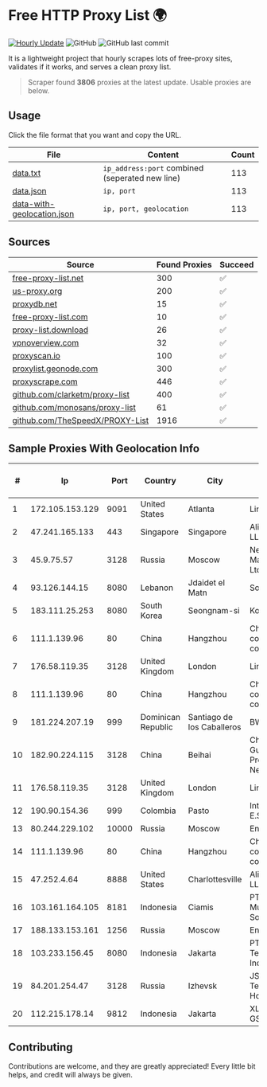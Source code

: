 
# Free HTTP Proxy List 🌍

[![Hourly Update](https://github.com/mertguvencli/http-proxy-list/actions/workflows/main.yml/badge.svg?branch=main)](https://github.com/mertguvencli/http-proxy-list/actions/workflows/main.yml)
![GitHub](https://img.shields.io/github/license/mertguvencli/http-proxy-list)
![GitHub last commit](https://img.shields.io/github/last-commit/mertguvencli/http-proxy-list)

It is a lightweight project that hourly scrapes lots of free-proxy sites, validates if it works, and serves a clean proxy list.


> Scraper found **3806** proxies at the latest update. Usable proxies are below.

## Usage

Click the file format that you want and copy the URL.


|File|Content|Count|
|----|-------|-----|
|[data.txt](https://raw.githubusercontent.com/mertguvencli/http-proxy-list/main/proxy-list/data.txt)|`ip_address:port` combined (seperated new line)|113|
|[data.json](https://raw.githubusercontent.com/mertguvencli/http-proxy-list/main/proxy-list/data.json)|`ip, port`|113|
|[data-with-geolocation.json](https://raw.githubusercontent.com/mertguvencli/http-proxy-list/main/proxy-list/data-with-geolocation.json)|`ip, port, geolocation`|113|

## Sources

|Source|Found Proxies|Succeed|
|------|-------------|-------|
|[free-proxy-list.net](https://free-proxy-list.net)|300|✅|
|[us-proxy.org](https://www.us-proxy.org)|200|✅|
|[proxydb.net](http://proxydb.net)|15|✅|
|[free-proxy-list.com](https://free-proxy-list.com/?page=&port=&type%5B%5D=http&type%5B%5D=https&up_time=0&search=Search)|10|✅|
|[proxy-list.download](https://www.proxy-list.download/HTTP)|26|✅|
|[vpnoverview.com](https://vpnoverview.com/privacy/anonymous-browsing/free-proxy-servers)|32|✅|
|[proxyscan.io](https://www.proxyscan.io)|100|✅|
|[proxylist.geonode.com](https://proxylist.geonode.com/api/proxy-list?limit=300&page=1&sort_by=lastChecked&sort_type=desc&protocols=http,https)|300|✅|
|[proxyscrape.com](https://api.proxyscrape.com/v2/?request=displayproxies&protocol=http&timeout=10000&country=all&ssl=all&anonymity=all)|446|✅|
|[github.com/clarketm/proxy-list](https://raw.githubusercontent.com/clarketm/proxy-list/master/proxy-list-raw.txt)|400|✅|
|[github.com/monosans/proxy-list](https://raw.githubusercontent.com/monosans/proxy-list/main/proxies/http.txt)|61|✅|
|[github.com/TheSpeedX/PROXY-List](https://raw.githubusercontent.com/TheSpeedX/PROXY-List/master/http.txt)|1916|✅|


## Sample Proxies With Geolocation Info

|#|Ip|Port|Country|City|Internet Service Provider|
|-|--|----|-------|----|-------------------------|
|1|172.105.153.129|9091|United States|Atlanta|Linode, LLC|
|2|47.241.165.133|443|Singapore|Singapore|Alibaba.com LLC|
|3|45.9.75.57|3128|Russia|Moscow|Network Management Ltd|
|4|93.126.144.15|8080|Lebanon|Jdaidet el Matn|Sodetel|
|5|183.111.25.253|8080|South Korea|Seongnam-si|Korea Telecom|
|6|111.1.139.96|80|China|Hangzhou|China Mobile communications corporation|
|7|176.58.119.35|3128|United Kingdom|London|Linode, LLC|
|8|111.1.139.96|80|China|Hangzhou|China Mobile communications corporation|
|9|181.224.207.19|999|Dominican Republic|Santiago de los Caballeros|BW TELECOM|
|10|182.90.224.115|3128|China|Beihai|China Unicom Guangxi Province Network|
|11|176.58.119.35|3128|United Kingdom|London|Linode, LLC|
|12|190.90.154.36|999|Colombia|Pasto|Internexa S.a. E.S.P|
|13|80.244.229.102|10000|Russia|Moscow|Enforta-MSK|
|14|111.1.139.96|80|China|Hangzhou|China Mobile communications corporation|
|15|47.252.4.64|8888|United States|Charlottesville|Alibaba.com LLC|
|16|103.161.164.105|8181|Indonesia|Ciamis|PT Galuh Multidata Solution|
|17|188.133.153.161|1256|Russia|Moscow|Enforta-MSK|
|18|103.233.156.45|8080|Indonesia|Jakarta|PT. Mora Telematika Indonesia|
|19|84.201.254.47|3128|Russia|Izhevsk|JSC "ER-Telecom Holding"|
|20|112.215.178.14|9812|Indonesia|Jakarta|XL-AXIATA Tbk GSM|



## Contributing

Contributions are welcome, and they are greatly appreciated! Every
little bit helps, and credit will always be given.

